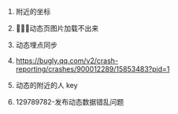 1. 附近的坐标
2. 动态页图片加载不出来
3. 动态埋点同步


1. https://bugly.qq.com/v2/crash-reporting/crashes/900012289/15853483?pid=1
2. 动态的附近的人 key
3. 129789782-发布动态数据错乱问题